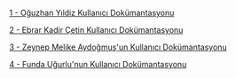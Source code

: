 
[1 - Oğuzhan Yıldiz Kullanıcı Dokümantasyonu](https://app.gitbook.com/invite/d5RT5necW2HidRXMOsJY/8UYQTAnm4qAaDGraLJsk)

[2 - Ebrar Kadir Çetin Kullanıcı Dokümantasyonu](https://app.gitbook.com/invite/d5RT5necW2HidRXMOsJY/5ncOVsF9q6O363yI3LkA)

[3 - Zeynep Melike Aydoğmuş'un Kullanıcı Dokümantasyonu](https://app.gitbook.com/o/d5RT5necW2HidRXMOsJY/s/nksYxvg1yVE37clmGE6W/)

[4 - Funda Uğurlu'nun Kullanıcı Dokümantasyonu](https://app.gitbook.com/invite/d5RT5necW2HidRXMOsJY/2kTikf7IfUiqsVsuSba3)
